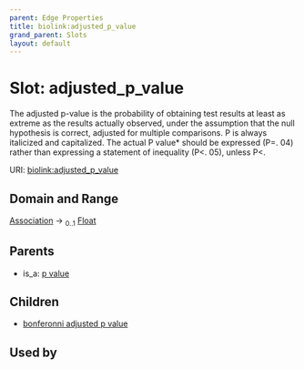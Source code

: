```yaml
---
parent: Edge Properties
title: biolink:adjusted_p_value
grand_parent: Slots
layout: default
---
```


# Slot: adjusted_p_value


The adjusted p-value is the probability of obtaining test results at least as extreme as the results actually observed, under the assumption that the null hypothesis is correct, adjusted for multiple comparisons.   P is always italicized and capitalized. The actual P value* should be expressed (P=. 04)  rather than expressing a statement of inequality (P<. 05), unless P<.

URI: [biolink:adjusted_p_value](https://w3id.org/biolink/vocab/adjusted_p_value)

## Domain and Range

[Association](Association.md) ->  <sub>0..1</sub> [Float](types/Float.md)

## Parents

 *  is_a: [p value](p_value.md)

## Children

 *  [bonferonni adjusted p value](bonferonni_adjusted_p_value.md)

## Used by

